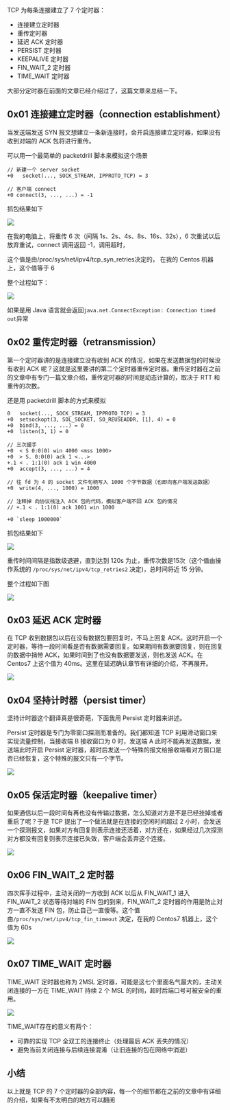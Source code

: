 TCP 为每条连接建立了 7 个定时器：

* 连接建立定时器
* 重传定时器
* 延迟 ACK 定时器
* PERSIST 定时器
* KEEPALIVE 定时器
* FIN\_WAIT\_2 定时器
* TIME\_WAIT 定时器

大部分定时器在前面的文章已经介绍过了，这篇文章来总结一下。

## 0x01 连接建立定时器（connection establishment）

当发送端发送 SYN 报文想建立一条新连接时，会开启连接建立定时器，如果没有收到对端的 ACK 包将进行重传。

可以用一个最简单的 packetdrill 脚本来模拟这个场景

```
// 新建一个 server socket
+0   socket(..., SOCK_STREAM, IPPROTO_TCP) = 3

// 客户端 connect
+0 connect(3, ..., ...) = -1
```

抓包结果如下

![](https://user-gold-cdn.xitu.io/2019/5/29/16b03db345b63f36?w=2230&h=348&f=jpeg&s=342739)

在我的电脑上，将重传 6 次（间隔 1s、2s、4s、8s、16s、32s），6 次重试以后放弃重试，connect 调用返回 \-1，调用超时，

这个值是由/proc/sys/net/ipv4/tcp\_syn\_retries决定的， 在我的 Centos 机器上，这个值等于 6

整个过程如下：

![](https://user-gold-cdn.xitu.io/2019/5/29/16b03db33ad849aa?w=1250&h=1090&f=jpeg&s=133893)

如果是用 Java 语言就会返回`java.net.ConnectException: Connection timed out`异常

## 0x02 重传定时器（retransmission）

第一个定时器讲的是连接建立没有收到 ACK 的情况，如果在发送数据包的时候没有收到 ACK 呢？这就是这里要讲的第二个定时器重传定时器。重传定时器在之前的文章中有专门一篇文章介绍，重传定时器的时间是动态计算的，取决于 RTT 和重传的次数。

还是用 packetdrill 脚本的方式来模拟

```
0   socket(..., SOCK_STREAM, IPPROTO_TCP) = 3
+0  setsockopt(3, SOL_SOCKET, SO_REUSEADDR, [1], 4) = 0
+0  bind(3, ..., ...) = 0
+0  listen(3, 1) = 0

// 三次握手
+0  < S 0:0(0) win 4000 <mss 1000>
+0  > S. 0:0(0) ack 1 <...>
+.1 < . 1:1(0) ack 1 win 4000
+0  accept(3, ..., ...) = 4

// 往 fd 为 4 的 socket 文件句柄写入 1000 个字节数据（也即向客户端发送数据）
+0  write(4, ..., 1000) = 1000

// 注释掉 向协议栈注入 ACK 包的代码，模拟客户端不回 ACK 包的情况
// +.1 < . 1:1(0) ack 1001 win 1000

+0 `sleep 1000000`
```

抓包结果如下

![](https://user-gold-cdn.xitu.io/2019/5/29/16b03db34688732e?w=1280&h=456&f=jpeg&s=311175)

重传时间间隔是指数级退避，直到达到 120s 为止，重传次数是15次（这个值由操作系统的 `/proc/sys/net/ipv4/tcp_retries2` 决定\)，总时间将近 15 分钟。

整个过程如下图

![](https://user-gold-cdn.xitu.io/2019/5/29/16b03db344f0a4c2?w=1280&h=847&f=jpeg&s=155453)

## 0x03 延迟 ACK 定时器

在 TCP 收到数据包以后在没有数据包要回复时，不马上回复 ACK。这时开启一个定时器，等待一段时间看是否有数据需要回复。如果期间有数据要回复，则在回复的数据中捎带 ACK，如果时间到了也没有数据要发送，则也发送 ACK。在 Centos7 上这个值为 40ms。这里在延迟确认章节有详细的介绍，不再展开。

![](https://user-gold-cdn.xitu.io/2019/5/29/16b040aecfbd6973?w=1770&h=628&f=jpeg&s=106843)

## 0x04 坚持计时器（persist timer）

坚持计时器这个翻译真是很奇葩，下面我用 Persist 定时器来讲述。

Persist 定时器是专门为零窗口探测而准备的。我们都知道 TCP 利用滑动窗口来实现流量控制，当接收端 B 接收窗口为 0 时，发送端 A 此时不能再发送数据，发送端此时开启 Persist 定时器，超时后发送一个特殊的报文给接收端看对方窗口是否已经恢复，这个特殊的报文只有一个字节。

![](https://user-gold-cdn.xitu.io/2019/5/29/16b03db33d817bb4?w=1568&h=974&f=jpeg&s=126092)

## 0x05 保活定时器（keepalive timer）

如果通信以后一段时间有再也没有传输过数据，怎么知道对方是不是已经挂掉或者重启了呢？于是 TCP 提出了一个做法就是在连接的空闲时间超过 2 小时，会发送一个探测报文，如果对方有回复则表示连接还活着，对方还在，如果经过几次探测对方都没有回复则表示连接已失效，客户端会丢弃这个连接。

![](https://user-gold-cdn.xitu.io/2019/5/29/16b03db3485c3a88?w=787&h=487&f=jpeg&s=52550)

## 0x06 FIN\_WAIT\_2 定时器

四次挥手过程中，主动关闭的一方收到 ACK 以后从 FIN\_WAIT\_1 进入 FIN\_WAIT\_2 状态等待对端的 FIN 包的到来，FIN\_WAIT\_2 定时器的作用是防止对方一直不发送 FIN 包，防止自己一直傻等。这个值由`/proc/sys/net/ipv4/tcp_fin_timeout` 决定，在我的 Centos7 机器上，这个值为 60s

![](https://user-gold-cdn.xitu.io/2019/5/29/16b040aecfc3c926?w=1636&h=806&f=jpeg&s=133683)

## 0x07 TIME\_WAIT 定时器

TIME\_WAIT 定时器也称为 2MSL 定时器，可能是这七个里面名气最大的，主动关闭连接的一方在 TIME\_WAIT 持续 2 个 MSL 的时间，超时后端口号可被安全的重用。

![](https://user-gold-cdn.xitu.io/2019/5/29/16b03db46b133519?w=1598&h=614&f=jpeg&s=106770)

TIME\_WAIT存在的意义有两个：

* 可靠的实现 TCP 全双工的连接终止（处理最后 ACK 丢失的情况）
* 避免当前关闭连接与后续连接混淆（让旧连接的包在网络中消逝）

## 小结

以上就是 TCP 的 7 个定时器的全部内容，每一个的细节都在之前的文章中有详细的介绍，如果有不太明白的地方可以翻阅
